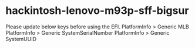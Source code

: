 # hackintosh-lenovo-m93p-sff-bigsur

Please update below keys before using the EFI.
PlatformInfo > Generic MLB
PlatformInfo > Generic SystemSerialNumber
PlatformInfo > Generic SystemUUID
